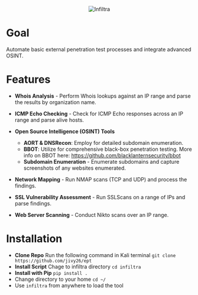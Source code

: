 <p align="center">
  <img src="https://github.com/jivy26/infiltra/blob/master/logo.png" alt="Infiltra">
</p>

# Goal
Automate basic external penetration test processes and integrate advanced OSINT.

# Features

- **Whois Analysis** - Perform Whois lookups against an IP range and parse the results by organization name.

- **ICMP Echo Checking** - Check for ICMP Echo responses across an IP range and parse alive hosts.

- **Open Source Intelligence (OSINT) Tools**
  - **AORT & DNSRecon**: Employ for detailed subdomain enumeration.
  - **BBOT**: Utilize for comprehensive black-box penetration testing. More info on BBOT here: https://github.com/blacklanternsecurity/bbot
  - **Subdomain Enumeration** - Enumerate subdomains and capture screenshots of any websites enumerated.

- **Network Mapping** - Run NMAP scans (TCP and UDP) and process the findings.

- **SSL Vulnerability Assessment** - Run SSLScans on a range of IPs and parse findings.

- **Web Server Scanning** - Conduct Nikto scans over an IP range.


# Installation

- **Clone Repo**
Run the following command in Kali terminal `git clone https://github.com/jivy26/ept`
- **Install Script**
Chage to infiltra directory `cd infiltra`<br />
- **Install with Pip**
`pip install .` 
- Change directory to your home `cd ~/`
- Use `infiltra` from anywhere to load the tool
